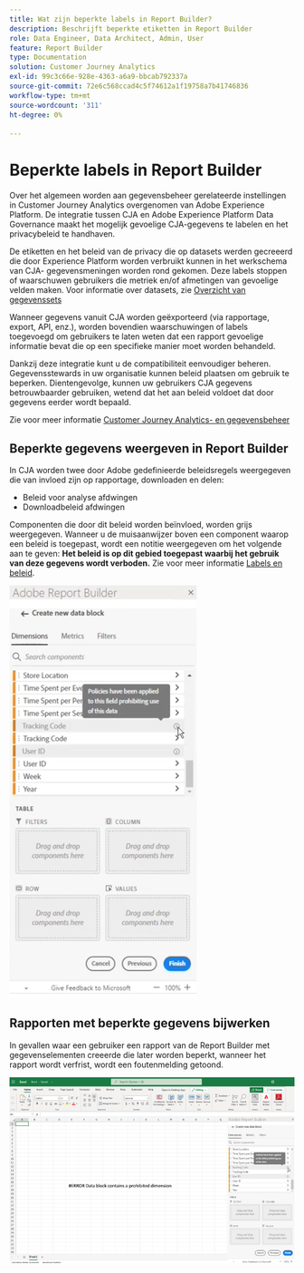 ```yaml
---
title: Wat zijn beperkte labels in Report Builder?
description: Beschrijft beperkte etiketten in Report Builder
role: Data Engineer, Data Architect, Admin, User
feature: Report Builder
type: Documentation
solution: Customer Journey Analytics
exl-id: 99c3c66e-928e-4363-a6a9-bbcab792337a
source-git-commit: 72e6c568ccad4c5f74612a1f19758a7b41746836
workflow-type: tm+mt
source-wordcount: '311'
ht-degree: 0%

---
```


# Beperkte labels in Report Builder

Over het algemeen worden aan gegevensbeheer gerelateerde instellingen in Customer Journey Analytics overgenomen van Adobe Experience Platform. De integratie tussen CJA en Adobe Experience Platform Data Governance maakt het mogelijk gevoelige CJA-gegevens te labelen en het privacybeleid te handhaven.

De etiketten en het beleid van de privacy die op datasets werden gecreeerd die door Experience Platform worden verbruikt kunnen in het werkschema van CJA- gegevensmeningen worden rond gekomen. Deze labels stoppen of waarschuwen gebruikers die metriek en/of afmetingen van gevoelige velden maken. Voor informatie over datasets, zie [Overzicht van gegevenssets](https://experienceleague.adobe.com/docs/experience-platform/catalog/datasets/overview.html)

Wanneer gegevens vanuit CJA worden geëxporteerd (via rapportage, export, API, enz.), worden bovendien waarschuwingen of labels toegevoegd om gebruikers te laten weten dat een rapport gevoelige informatie bevat die op een specifieke manier moet worden behandeld.

Dankzij deze integratie kunt u de compatibiliteit eenvoudiger beheren. Gegevensstewards in uw organisatie kunnen beleid plaatsen om gebruik te beperken. Dientengevolge, kunnen uw gebruikers CJA gegevens betrouwbaarder gebruiken, wetend dat het aan beleid voldoet dat door gegevens eerder wordt bepaald.

Zie voor meer informatie [Customer Journey Analytics- en gegevensbeheer](https://experienceleague.adobe.com/docs/analytics-platform/using/cja-privacy/privacy-overview.html)

## Beperkte gegevens weergeven in Report Builder

In CJA worden twee door Adobe gedefinieerde beleidsregels weergegeven die van invloed zijn op rapportage, downloaden en delen:

* Beleid voor analyse afdwingen
* Downloadbeleid afdwingen

Componenten die door dit beleid worden beïnvloed, worden grijs weergegeven. Wanneer u de muisaanwijzer boven een component waarop een beleid is toegepast, wordt een notitie weergegeven om het volgende aan te geven: **Het beleid is op dit gebied toegepast waarbij het gebruik van deze gegevens wordt verboden.** Zie voor meer informatie [Labels en beleid](https://experienceleague.adobe.com/docs/analytics-platform/using/cja-dataviews/data-governance.html).

![](assets/rb-restricted-label.png)

## Rapporten met beperkte gegevens bijwerken

In gevallen waar een gebruiker een rapport van de Report Builder met gegevenselementen creeerde die later worden beperkt, wanneer het rapport wordt verfrist, wordt een foutenmelding getoond.

![](assets/error-restricted-data.png)
